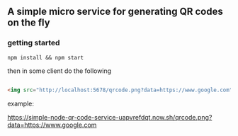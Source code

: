 ## A simple micro service for generating QR codes on the fly


### getting started

`npm install && npm start`

then in some client do the following

```html

<img src="http://localhost:5678/qrcode.png?data=https://www.google.com" />

```


example:

https://simple-node-qr-code-service-uapvrefdqt.now.sh/qrcode.png?data=https://www.google.com

